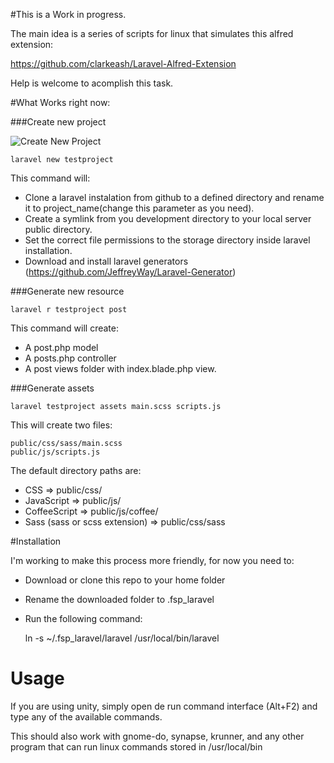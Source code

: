 #This is a Work in progress. 

The main idea is a series of scripts for linux that simulates this alfred extension:

https://github.com/clarkeash/Laravel-Alfred-Extension 

Help is welcome to acomplish this task.

#What Works right now:

###Create new project

![Create New Project](https://dl.dropboxusercontent.com/u/4159593/images/laravel-helpers-dash-1.jpg)

    laravel new testproject

This command will:

- Clone a laravel instalation from github to a defined directory and rename it to project_name(change this parameter as you need).
- Create a symlink from you development directory to your local server public directory. 
- Set the correct file permissions to the storage directory inside laravel installation.
- Download and install laravel generators (https://github.com/JeffreyWay/Laravel-Generator)

###Generate new resource

    laravel r testproject post 

This command will create:
  - A post.php model
  - A posts.php controller 
  - A post views folder with index.blade.php view.

###Generate assets

    laravel testproject assets main.scss scripts.js

This will create two files:

    public/css/sass/main.scss
    public/js/scripts.js

The default directory paths are:

- CSS => public/css/
- JavaScript => public/js/
- CoffeeScript => public/js/coffee/
- Sass (sass or scss extension) => public/css/sass

#Installation

I'm working to make this process more friendly, for now you need to:

- Download or clone this repo to your home folder
- Rename the downloaded folder to .fsp_laravel
- Run the following command:

    ln -s ~/.fsp_laravel/laravel /usr/local/bin/laravel

# Usage

If you are using unity, simply open de run command interface (Alt+F2) and type any of the available commands.

This should also work with gnome-do, synapse, krunner, and any other program that can run linux commands stored in /usr/local/bin
